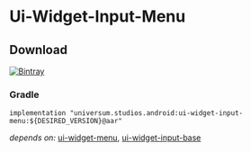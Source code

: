 Ui-Widget-Input-Menu
===============

## Download ##
[![Bintray](https://api.bintray.com/packages/universum-studios/android/universum.studios.android%3Aui/images/download.svg)](https://bintray.com/universum-studios/android/universum.studios.android%3Aui/_latestVersion)

### Gradle ###

    implementation "universum.studios.android:ui-widget-input-menu:${DESIRED_VERSION}@aar"

_depends on:_
[ui-widget-menu](https://github.com/universum-studios/android_ui/tree/master/library-widget-menu),
[ui-widget-input-base](https://github.com/universum-studios/android_ui/tree/master/library-widget-input-base)